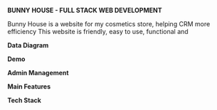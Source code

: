 **BUNNY HOUSE - FULL STACK WEB DEVELOPMENT**

Bunny House is a website for my cosmetics store, helping CRM more efficiency
This website is friendly, easy to use, functional and 

**Data Diagram**

**Demo**

**Admin Management**

**Main Features**

**Tech Stack**
